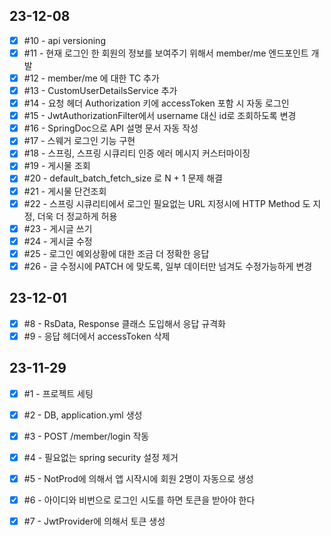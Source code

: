 ## 23-12-08
- [x] #10 - api versioning
- [x] #11 - 현재 로그인 한 회원의 정보를 보여주기 위해서 member/me 엔드포인트 개발
- [x] #12 - member/me 에 대한 TC 추가
- [x] #13 - CustomUserDetailsService 추가
- [x] #14 - 요청 헤더 Authorization 키에 accessToken 포함 시 자동 로그인
- [x] #15 - JwtAuthorizationFilter에서 username 대신 id로 조회하도록 변경
- [x] #16 - SpringDoc으로 API 설명 문서 자동 작성
- [x] #17 - 스웨거 로그인 기능 구현
- [x] #18 - 스프링, 스프링 시큐리티 인증 에러 메시지 커스터마이징
- [x] #19 - 게시물 조회
- [x] #20 - default_batch_fetch_size 로 N + 1 문제 해결
- [x] #21 - 게시물 단건조회
- [x] #22 - 스프링 시큐리티에서 로그인 필요없는 URL 지정시에 HTTP Method 도 지정, 더욱 더 정교하게 허용
- [x] #23 - 게시글 쓰기
- [x] #24 - 게시글 수정
- [x] #25 - 로그인 예외상황에 대한 조금 더 정확한 응답
- [x] #26 - 글 수정시에 PATCH 에 맞도록, 일부 데이터만 넘겨도 수정가능하게 변경

## 23-12-01
- [x] #8 - RsData, Response 클래스 도입해서 응답 규격화
- [x] #9 - 응답 헤더에서 accessToken 삭제

## 23-11-29
- [x] #1 - 프로젝트 세팅
- [x] #2 - DB, application.yml 생성
- [x] #3 - POST /member/login 작동
- [x] #4 - 필요없는 spring security 설정 제거
- [x] #5 - NotProd에 의해서 앱 시작시에 회원 2명이 자동으로 생성
- [x] #6 - 아이디와 비번으로 로그인 시도를 하면 토큰을 받아야 한다
- [x] #7 - JwtProvider에 의해서 토큰 생성


